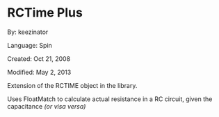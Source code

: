 # RCTime Plus

By: keezinator

Language: Spin

Created: Oct 21, 2008

Modified: May 2, 2013

Extension of the RCTIME object in the library.

Uses FloatMatch to calculate actual resistance in a RC circuit, given the capacitance _(or visa versa)_
